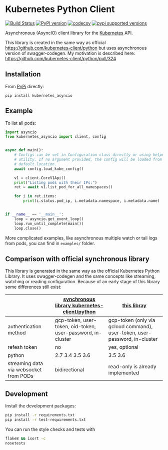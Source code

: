 # Kubernetes Python Client

[![Build Status](https://travis-ci.org/tomplus/kubernetes_asyncio.svg?branch=master)](https://travis-ci.org/tomplus/kubernetes_asyncio)
[![PyPI version](https://badge.fury.io/py/kubernetes_asyncio.svg)](https://badge.fury.io/py/kubernetes_asyncio)
[![codecov](https://codecov.io/gh/tomplus/kubernetes_asyncio/branch/master/graph/badge.svg)](https://codecov.io/gh/tomplus/kubernetes_asyncio)
[![pypi supported versions](https://img.shields.io/pypi/pyversions/kubernetes_asyncio.svg)](https://pypi.python.org/pypi/kubernetes_asyncio)

Asynchronous (AsyncIO) client library for the [Kubernetes](http://kubernetes.io/) API.

This library is created in the same way as official https://github.com/kubernetes-client/python but uses asynchronous version of swagger-codegen.
My motivation is described here: https://github.com/kubernetes-client/python/pull/324

## Installation

From [PyPi](https://pypi.python.org/pypi/kubernetes_asyncio/) directly:

```
pip install kubernetes_asyncio
```

## Example

To list all pods:

```python
import asyncio
from kubernetes_asyncio import client, config


async def main():
    # Configs can be set in Configuration class directly or using helper
    # utility. If no argument provided, the config will be loaded from
    # default location.
    await config.load_kube_config()

    v1 = client.CoreV1Api()
    print("Listing pods with their IPs:")
    ret = await v1.list_pod_for_all_namespaces()

    for i in ret.items:
        print(i.status.pod_ip, i.metadata.namespace, i.metadata.name)


if __name__ == '__main__':
    loop = asyncio.get_event_loop()
    loop.run_until_complete(main())
    loop.close()
```

More complicated examples, like asynchronous multiple watch or tail logs from pods,
you can find in `examples/` folder.


## Comparison with official synchronous library

This library is generated in the same way as the official Kubernetes Python Library. It uses swagger-codegen and the same concepts
like streaming, watching or reading configuration. Because of an early stage of this library some differences still exist:

|  | [synchronous library kubernetes-client/python](https://github.com/kubernetes-client/python) | [this libray](https://github.com/tomplus/kubernetes_asyncio/) |
|--|--------------------------------------------------------------------|---------------------------------------------------------------|
| authentication method | gcp-token, user-token, oid-token, user-password, in-cluster | gcp-token (only via gcloud command), user-token, user-password, in-cluster |
| refesh token | no | yes, optional |
| python | 2.7 3.4 3.5 3.6 | 3.5 3.6 |
| streaming data via websocket from PODs | bidirectional | read-only is already implemented |


## Development
Install the development packages:

```bash
pip install -r requirements.txt
pip install -r test-requirements.txt
```

You can run the style checks and tests with

```bash
flake8 && isort -c
nosetests
```
